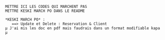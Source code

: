     METTRE ICI LES CODES QUI MARCHENT PAS
    METTRE KESKI MARCH PO DANS LE README
    
    *KESKI MARCH PO* :
       ==> Update et Delete : Reservation & Client
    µ J'ai mis les doc en pdf mais faudrais dans un format modifiable kapa µ
